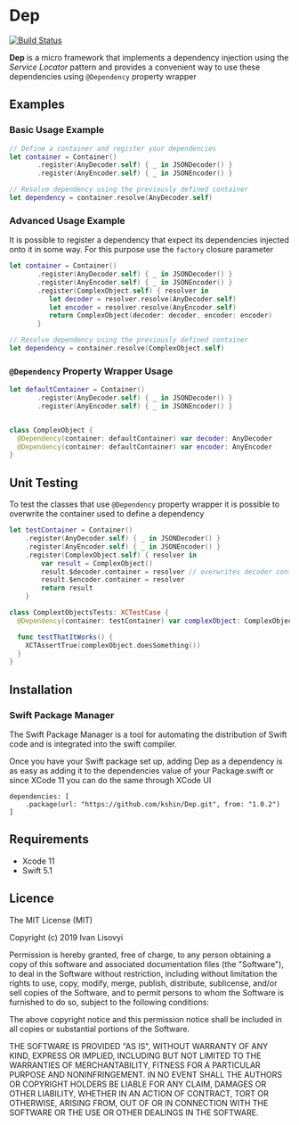 # Dep
[![Build Status](https://app.bitrise.io/app/567be5d243fe7062/status.svg?token=bj-LZASRzSQZx5HFI6aImA)](https://app.bitrise.io/app/567be5d243fe7062)

**Dep** is a micro framework that implements a dependency injection using the *Service Locator* pattern and provides a convenient way to use these dependencies using `@Dependency` property wrapper

## Examples

### Basic Usage Example
```swift
// Define a container and register your dependencies 
let container = Container()
       .register(AnyDecoder.self) { _ in JSONDecoder() }
       .register(AnyEncoder.self) { _ in JSONEncoder() }

// Resolve dependency using the previously defined container 
let dependency = container.resolve(AnyDecoder.self)
```

### Advanced Usage Example
It is possible to register a dependency that expect its dependencies injected onto it in some way. For this purpose use the `factory` closure parameter
```swift
let container = Container()
       .register(AnyDecoder.self) { _ in JSONDecoder() }
       .register(AnyEncoder.self) { _ in JSONEncoder() }
       .register(ComplexObject.self) { resolver in 
          let decoder = resolver.resolve(AnyDecoder.self)
          let encoder = resolver.resolve(AnyEncoder.self)
          return ComplexObject(decoder: decoder, encoder: encoder)
       }

// Resolve dependency using the previously defined container 
let dependency = container.resolve(ComplexObject.self)
```

### `@Dependency` Property Wrapper Usage
```swift
let defaultContainer = Container()
       .register(AnyDecoder.self) { _ in JSONDecoder() }
       .register(AnyEncoder.self) { _ in JSONEncoder() }


class ComplexObject {
  @Dependency(container: defaultContainer) var decoder: AnyDecoder 
  @Dependency(container: defaultContainer) var encoder: AnyEncoder
}
```

## Unit Testing
To test the classes that use `@Dependency` property wrapper it is possible to overwrite the container used to define a dependency
```swift
let testContainer = Container()
    .register(AnyDecoder.self) { _ in JSONDecoder() }
    .register(AnyEncoder.self) { _ in JSONEncoder() }
    .register(ComplexObject.self) { resolver in
        var result = ComplexObject()
        result.$decoder.container = resolver // overwrites decoder container
        result.$encoder.container = resolver
        return result
    }

class ComplextObjectsTests: XCTestCase {
  @Dependency(container: testContainer) var complexObject: ComplexObject

  func testThatItWorks() {
    XCTAssertTrue(complexObject.doesSomething())
  }
}
```

## Installation

### Swift Package Manager 
The Swift Package Manager is a tool for automating the distribution of Swift code and is integrated into the swift compiler.

Once you have your Swift package set up, adding Dep as a dependency is as easy as adding it to the dependencies value of your Package.swift or since XCode 11 you can do the same through XCode UI

```
dependencies: [
    .package(url: "https://github.com/kshin/Dep.git", from: "1.0.2")
]
```

## Requirements 
- Xcode 11 
- Swift 5.1 


## Licence 
The MIT License (MIT)

Copyright (c) 2019 Ivan Lisovyi

Permission is hereby granted, free of charge, to any person obtaining a copy of
this software and associated documentation files (the "Software"), to deal in
the Software without restriction, including without limitation the rights to
use, copy, modify, merge, publish, distribute, sublicense, and/or sell copies of
the Software, and to permit persons to whom the Software is furnished to do so,
subject to the following conditions:

The above copyright notice and this permission notice shall be included in all
copies or substantial portions of the Software.

THE SOFTWARE IS PROVIDED "AS IS", WITHOUT WARRANTY OF ANY KIND, EXPRESS OR
IMPLIED, INCLUDING BUT NOT LIMITED TO THE WARRANTIES OF MERCHANTABILITY, FITNESS
FOR A PARTICULAR PURPOSE AND NONINFRINGEMENT. IN NO EVENT SHALL THE AUTHORS OR
COPYRIGHT HOLDERS BE LIABLE FOR ANY CLAIM, DAMAGES OR OTHER LIABILITY, WHETHER
IN AN ACTION OF CONTRACT, TORT OR OTHERWISE, ARISING FROM, OUT OF OR IN
CONNECTION WITH THE SOFTWARE OR THE USE OR OTHER DEALINGS IN THE SOFTWARE.
